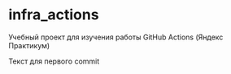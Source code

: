 # infra_actions
Учебный проект для изучения работы GitHub Actions (Яндекс Практикум)

Текст для первого commit